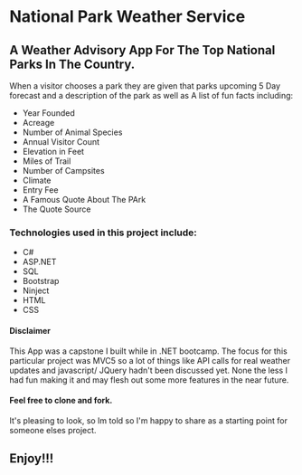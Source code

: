 # National Park Weather Service

## A Weather Advisory App For The Top National Parks In The Country.

When a visitor chooses a park they are given that parks upcoming 5 Day forecast and a description of the park as well as A list of fun facts including:

* Year Founded
* Acreage
* Number of Animal Species
* Annual Visitor Count
* Elevation in Feet
* Miles of Trail
* Number of Campsites
* Climate
* Entry Fee
* A Famous Quote About The PArk
* The Quote Source

### Technologies used in this project include:

* C#
* ASP.NET
* SQL
* Bootstrap
* Ninject
* HTML
* CSS

#### Disclaimer
This App was a capstone I built while in .NET bootcamp. The focus for this particular project was MVC5 so a lot of things like API calls for real weather updates and javascript/ JQuery hadn't been discussed yet. None the less I had fun making it and may flesh out some more features in the near future. 

#### Feel free to clone and fork.
It's pleasing to look, so Im told so I'm happy to share as a starting point for someone elses project.

## Enjoy!!!

